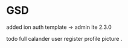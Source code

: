 # GSD

added ion auth
template -> admin lte 2.3.0

todo
full calander
user register
profile picture
.
